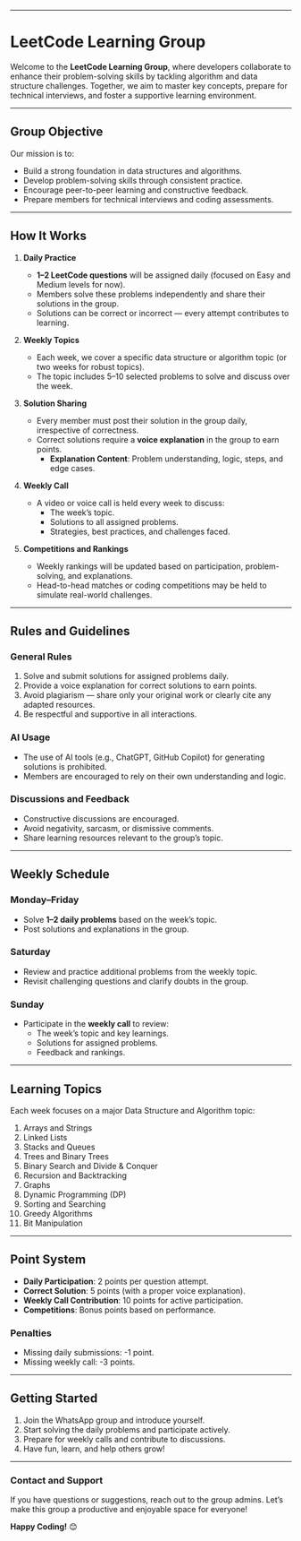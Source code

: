 

---

# **LeetCode Learning Group**

Welcome to the **LeetCode Learning Group**, where developers collaborate to enhance their problem-solving skills by tackling algorithm and data structure challenges. Together, we aim to master key concepts, prepare for technical interviews, and foster a supportive learning environment.

---

## **Group Objective**

Our mission is to:
- Build a strong foundation in data structures and algorithms.
- Develop problem-solving skills through consistent practice.
- Encourage peer-to-peer learning and constructive feedback.
- Prepare members for technical interviews and coding assessments.

---

## **How It Works**

1. **Daily Practice**  
   - **1–2 LeetCode questions** will be assigned daily (focused on Easy and Medium levels for now).  
   - Members solve these problems independently and share their solutions in the group.  
   - Solutions can be correct or incorrect — every attempt contributes to learning.

2. **Weekly Topics**  
   - Each week, we cover a specific data structure or algorithm topic (or two weeks for robust topics).  
   - The topic includes 5–10 selected problems to solve and discuss over the week.

3. **Solution Sharing**  
   - Every member must post their solution in the group daily, irrespective of correctness.  
   - Correct solutions require a **voice explanation** in the group to earn points.  
     - **Explanation Content**: Problem understanding, logic, steps, and edge cases.

4. **Weekly Call**  
   - A video or voice call is held every week to discuss:  
     - The week’s topic.  
     - Solutions to all assigned problems.  
     - Strategies, best practices, and challenges faced.  

5. **Competitions and Rankings**  
   - Weekly rankings will be updated based on participation, problem-solving, and explanations.  
   - Head-to-head matches or coding competitions may be held to simulate real-world challenges.

---

## **Rules and Guidelines**

### **General Rules**
1. Solve and submit solutions for assigned problems daily.  
2. Provide a voice explanation for correct solutions to earn points.  
3. Avoid plagiarism — share only your original work or clearly cite any adapted resources.  
4. Be respectful and supportive in all interactions.

### **AI Usage**
- The use of AI tools (e.g., ChatGPT, GitHub Copilot) for generating solutions is prohibited.  
- Members are encouraged to rely on their own understanding and logic.

### **Discussions and Feedback**
- Constructive discussions are encouraged.  
- Avoid negativity, sarcasm, or dismissive comments.  
- Share learning resources relevant to the group’s topic.

---

## **Weekly Schedule**

### **Monday–Friday**
- Solve **1–2 daily problems** based on the week’s topic.  
- Post solutions and explanations in the group.

### **Saturday**
- Review and practice additional problems from the weekly topic.  
- Revisit challenging questions and clarify doubts in the group.

### **Sunday**
- Participate in the **weekly call** to review:  
  - The week’s topic and key learnings.  
  - Solutions for assigned problems.  
  - Feedback and rankings.

---

## **Learning Topics**

Each week focuses on a major Data Structure and Algorithm topic:  
1. Arrays and Strings  
2. Linked Lists  
3. Stacks and Queues  
4. Trees and Binary Trees  
5. Binary Search and Divide & Conquer  
6. Recursion and Backtracking  
7. Graphs  
8. Dynamic Programming (DP)  
9. Sorting and Searching  
10. Greedy Algorithms  
11. Bit Manipulation  

---

## **Point System**

- **Daily Participation**: 2 points per question attempt.  
- **Correct Solution**: 5 points (with a proper voice explanation).  
- **Weekly Call Contribution**: 10 points for active participation.  
- **Competitions**: Bonus points based on performance.

### **Penalties**
- Missing daily submissions: -1 point.  
- Missing weekly call: -3 points.  

---

## **Getting Started**

1. Join the WhatsApp group and introduce yourself.  
2. Start solving the daily problems and participate actively.  
3. Prepare for weekly calls and contribute to discussions.  
4. Have fun, learn, and help others grow!

---

### **Contact and Support**

If you have questions or suggestions, reach out to the group admins. Let’s make this group a productive and enjoyable space for everyone!

**Happy Coding!** 😊

